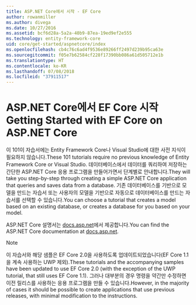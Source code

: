 ```yaml
---
title: ASP.NET Core에서 시작 - EF Core
author: rowanmiller
ms.author: divega
ms.date: 10/27/2016
ms.assetid: bcf6d28a-5a2a-40b9-87ea-19ed9ef2e555
ms.technology: entity-framework-core
uid: core/get-started/aspnetcore/index
ms.openlocfilehash: cb4c76c6ad4f9536e89266ff2497d239b95ca63e
ms.sourcegitcommit: f05e7b62584cf228f17390bb086a61d505712e1b
ms.translationtype: HT
ms.contentlocale: ko-KR
ms.lasthandoff: 07/08/2018
ms.locfileid: "37911517"
---
```

# <a name="getting-started-with-ef-core-on-aspnet-core"></a><span data-ttu-id="fa087-102">ASP.NET Core에서 EF Core 시작</span><span class="sxs-lookup"><span data-stu-id="fa087-102">Getting Started with EF Core on ASP.NET Core</span></span>

<span data-ttu-id="fa087-103">이 101이 자습서에는 Entity Framework Core나 Visual Studio에 대한 사전 지식이 필요하지 않습니다.</span><span class="sxs-lookup"><span data-stu-id="fa087-103">These 101 tutorials require no previous knowledge of Entity Framework Core or Visual Studio.</span></span> <span data-ttu-id="fa087-104">데이터베이스에서 데이터를 쿼리하여 저장하는 간단한 ASP.NET Core 응용 프로그램을 만들어가면서 단계별로 안내합니다.</span><span class="sxs-lookup"><span data-stu-id="fa087-104">They will take you step-by-step through creating a simple ASP.NET Core application that queries and saves data from a database.</span></span> <span data-ttu-id="fa087-105">기존 데이터베이스를 기반으로 모델을 만드는 자습서 또는 사용자의 모델을 기반으로 자동으로 데이터베이스를 만드는 자습서를 선택할 수 있습니다.</span><span class="sxs-lookup"><span data-stu-id="fa087-105">You can choose a tutorial that creates a model based on an existing database, or creates a database for you based on your model.</span></span>

<span data-ttu-id="fa087-106">ASP.NET Core 설명서는 [docs.asp.net](https://docs.asp.net)에서 제공합니다.</span><span class="sxs-lookup"><span data-stu-id="fa087-106">You can find the ASP.NET Core documentation at [docs.asp.net](https://docs.asp.net).</span></span>

> [!NOTE]  
> <span data-ttu-id="fa087-107">이 자습서와 해당 샘플은 EF Core 2.0을 사용하도록 업데이트되었습니다(EF Core 1.1을 계속 사용하는 UWP 제외).</span><span class="sxs-lookup"><span data-stu-id="fa087-107">These tutorials and the accompanying samples have been updated to use EF Core 2.0 (with the exception of the UWP tutorial, that still uses EF Core 1.1).</span></span> <span data-ttu-id="fa087-108">그러나 대부분의 경우 명령을 약간만 수정하면 이전 릴리스를 사용하는 응용 프로그램을 만들 수 있습니다.</span><span class="sxs-lookup"><span data-stu-id="fa087-108">However, in the majority of cases it should be possible to create applications that use previous releases, with minimal modification to the instructions.</span></span>
